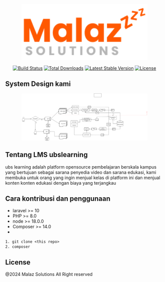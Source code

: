 <p align="center"><a href="https://laravel.com" target="_blank"><img src="https://raw.githubusercontent.com/imamNurC/ubslearning/refs/heads/imam_dev/public/image/Logo.png" width="400" alt="Company Logo"></a></p>

<p align="center">
<a href="https://github.com/laravel/framework/actions"><img src="https://github.com/laravel/framework/workflows/tests/badge.svg" alt="Build Status"></a>
<a href="https://packagist.org/packages/laravel/framework"><img src="https://img.shields.io/packagist/dt/laravel/framework" alt="Total Downloads"></a>
<a href="https://packagist.org/packages/laravel/framework"><img src="https://img.shields.io/packagist/v/laravel/framework" alt="Latest Stable Version"></a>
<a href="https://packagist.org/packages/laravel/framework"><img src="https://img.shields.io/packagist/l/laravel/framework" alt="License"></a>
</p>

## System Design kami

<p align="center"><a href="https://laravel.com" target="_blank"><img src="https://raw.githubusercontent.com/imamNurC/ubslearning/refs/heads/imam_dev/public/image/%5BSYSTEM%20DESIGN%5D.png" width="400" alt="Company Logo"></a></p>

## Tentang LMS ubslearning

ubs learning adalah platform opensource pembelajaran berskala kampus yang bertujuan sebagai sarana penyedia video dan sarana edukasi, kami membuka untuk orang yang ingin menjual kelas di platform ini dan menjual konten konten edukasi dengan biaya yang terjangkau

## Cara kontribusi dan penggunaan

-   laravel >= 10
-   PHP >= 8.0
-   node >= 18.0.0
-   Composer >= 14.0
-

```
1. git clone <this repo>
2. composer
```

## License

@2024 Malaz Solutions All Right reserved
